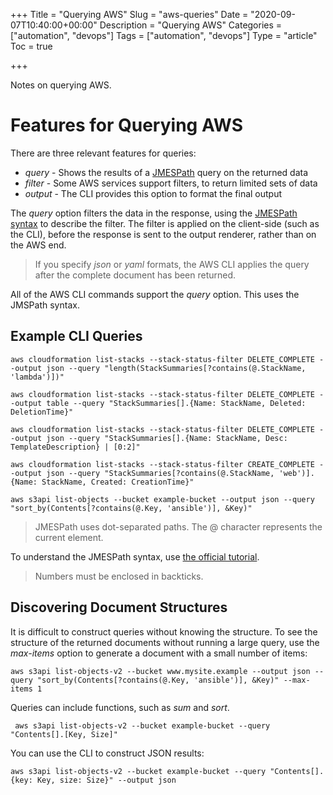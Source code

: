 +++
Title = "Querying AWS"
Slug = "aws-queries"
Date = "2020-09-07T10:40:00+00:00"
Description = "Querying AWS"
Categories = ["automation", "devops"]
Tags = ["automation", "devops"]
Type = "article"
Toc = true

+++

Notes on querying AWS.

<!--more-->

# Features for Querying AWS 

There are three relevant features for queries:

- *query* - Shows the results of a  [JMESPath](https://jmespath.org) query on the returned data
- *filter* - Some AWS services support filters, to return limited sets of data
- *output* - The CLI provides this option to format the final output

The *query* option filters the data in the response, using the [JMESPath syntax](https://jmespath.org) to describe the filter. The filter is applied on the client-side (such as the CLI), before the response is sent to the output renderer, rather than on the AWS end.

> If you specify *json* or *yaml* formats, the AWS CLI applies the query after the complete document has been returned.

All of the AWS CLI commands support the *query* option. This uses the JMSPath syntax.

## Example CLI Queries

    aws cloudformation list-stacks --stack-status-filter DELETE_COMPLETE --output json --query "length(StackSummaries[?contains(@.StackName, 'lambda')])"

    aws cloudformation list-stacks --stack-status-filter DELETE_COMPLETE --output table --query "StackSummaries[].{Name: StackName, Deleted: DeletionTime}"

    aws cloudformation list-stacks --stack-status-filter DELETE_COMPLETE --output json --query "StackSummaries[].{Name: StackName, Desc: TemplateDescription} | [0:2]"

    aws cloudformation list-stacks --stack-status-filter CREATE_COMPLETE --output json --query "StackSummaries[?contains(@.StackName, 'web')].{Name: StackName, Created: CreationTime}"

    aws s3api list-objects --bucket example-bucket --output json --query "sort_by(Contents[?contains(@.Key, 'ansible')], &Key)"

> JMESPath uses dot-separated paths. The @ character represents the current element.

To understand the JMESPath syntax, use [the official tutorial](https://jmespath.org/tutorial.html).

> Numbers must be enclosed in backticks.

## Discovering Document Structures

It is difficult to construct queries without knowing the structure. To see the structure of the returned documents without running a large query, use the *max-items* option to generate a document with a small number of items:

    aws s3api list-objects-v2 --bucket www.mysite.example --output json --query "sort_by(Contents[?contains(@.Key, 'ansible')], &Key)" --max-items 1

Queries can include functions, such as *sum* and *sort*.

     aws s3api list-objects-v2 --bucket example-bucket --query "Contents[].[Key, Size]"

You can use the CLI to construct JSON results:

    aws s3api list-objects-v2 --bucket example-bucket --query "Contents[].{key: Key, size: Size}" --output json
